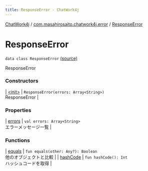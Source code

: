 ```yaml
---
title: ResponseError - ChatWork4j
---
```


[ChatWork4j](../../index.md) / [com.masahirosaito.chatwork4j.error](../index.md) / [ResponseError](.)

# ResponseError

`data class ResponseError` [(source)](https://github.com/MasahiroSaito/ChatWork4j/tree/master/src/main/kotlin/com/masahirosaito/chatwork4j/error/ResponseError.kt#L10)

ResponseError

### Constructors

| [&lt;init&gt;](-init-.md) | `ResponseError(errors: Array<String>)`<br>ResponseError |

### Properties

| [errors](errors.md) | `val errors: Array<String>`<br>エラーメッセージ一覧 |

### Functions

| [equals](equals.md) | `fun equals(other: Any?): Boolean`<br>他のオブジェクトと比較 |
| [hashCode](hash-code.md) | `fun hashCode(): Int`<br>ハッシュコードを取得 |

